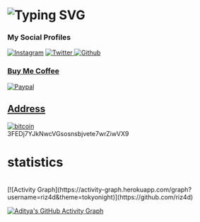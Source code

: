 
 <h1> 
<img
     src="https://readme-typing-svg.herokuapp.com?color=36BCF7FF&size=45&height=80&lines=Muhammed+rizad."
            alt="Typing SVG"/>                      
<h3>My Social Profiles</h3>
<p>
<a href="https://www.instagram.com/rizad__x96"><img alt="Instagram" src="https://img.shields.io/badge/rizad__x96-%2336465D.svg?&style=for-the-badge&logo=Instagram&logoColor=white"/></a>
<a href="https://twitter.com/rizad_x96"><img alt="Twitter" src="https://img.shields.io/badge/Twitter-%231DA1F2.svg?style=for-the-badge&logo=Twitter&logoColor=white"/>
<a href="https://github.com/riz4d"><img alt="Github" src="https://img.shields.io/badge/github-%23121011.svg?style=for-the-badge&logo=github&logoColor=white"/> 
</p>
 
<h3>Buy Me Coffee</h3>
 
 <a href="https://www.paypal.com/paypalme/rizadx96"><img alt="Paypal" src="https://img.shields.io/badge/Buy%20Me%20a%20Coffee-ffdd00?style=for-the-badge&logo=buy-me-a-coffee&logoColor=black"/>
 ## Address
<img alt="bitcoin" src="https://img.shields.io/badge/Bitcoin-000000?style=for-the-badge&logo=bitcoin&logoColor=white"/>
 <br><a>3FEDj7YJkNwcVGsosnsbjvete7wrZiwVX9 <a><br>

# statistics
<br>
[![Activity Graph](https://activity-graph.herokuapp.com/graph?username=riz4d&theme=tokyonight)](https://github.com/riz4d)


[![Aditya's GitHub Activity Graph](https://activity-graph.herokuapp.com/graph?username=Aditya664&theme=tokyonight)](https://git.io/praveenscience)
